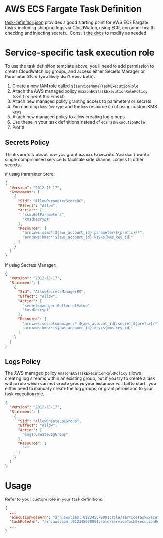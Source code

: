 # AWS ECS Fargate Task Definition

[task-definition.json](https://gitlab.com/deadlysyn/node-aws-ecs/-/raw/master/ecs/task-definition.json) provides a good starting point for AWS ECS Fargate tasks, including shipping logs via CloudWatch, using ECR, container health checking and injecting secrets.. Consult [the docs](https://docs.aws.amazon.com/AmazonECS/latest/developerguide/task_definition_parameters.html) to modify as needed.

# Service-specific task execution role

To use the task definition template above, you'll need to add permission to create CloudWatch log groups, and access either Secrets Manager or Parameter Store (you likely don't need both).

1. Create a new IAM role called `${serviceName}TaskExecutionRole`
2. Attach the AWS managed policy `AmazonECSTaskExecutionRolePolicy` (don't reinvent this wheel)
3. Attach new managed policy granting access to parameters or secrets
5. You can drop `kms:Decrypt` and the `kms` resource if not using custom KMS keys
4. Attach new managed policy to allow creating log groups
6. Use these in your task definitions instead of `ecsTaskExecutionRole`
7. Profit!

## Secrets Policy

Think carefully about how you grant access to secrets. You don't want a single compromised service to facilitate side channel access to other secrets.

If using Parameter Store:

```json
{
  "Version": "2012-10-17",
  "Statement": [
    {
      "Sid": "AllowParameterStoreRO",
      "Effect": "Allow",
      "Action": [
        "ssm:GetParameters",
        "kms:Decrypt"
      ],
      "Resource": [
        "arn:aws:ssm:*:${aws_account_id}:parameter/${prefix}/*",
        "arn:aws:kms:*:${aws_account_id}:key/${kms_key_id}"
      ]
    }
  ]
}
```

If using Secrets Manager:

```json
{
  "Version": "2012-10-17",
  "Statement": [
    {
      "Sid": "AllowSecretsManagerRO",
      "Effect": "Allow",
      "Action": [
        "secretsmanager:GetSecretValue",
        "kms:Decrypt"
      ],
      "Resource": [
        "arn:aws:secretsmanager:*:${aws_account_id}:secret:${prefix}/*",
        "arn:aws:kms:*:${aws_account_id}:key/${kms_key_id}"
      ]
    }
  ]
}
```

## Logs Policy

The AWS managed policy `AmazonECSTaskExecutionRolePolicy` allows creating log streams within an existing group, but if you try to create a task with a role which can not create groups your instances will fail to start...you either need to manually create the log groups, or grant permission to your task execution role.

```json
{
  "Version": "2012-10-17",
  "Statement": [
    {
      "Sid": "AllowCreateLogGroup",
      "Effect": "Allow",
      "Action": [
        "logs:CreateLogGroup"
      ],
      "Resource": [
        "*"
      ]
    }
  ]
}
```

# Usage

Refer to your custom role in your task definitions:

```json
{
  ...
  "executionRoleArn": "arn:aws:iam::012345678901:role/serviceTaskExecutionRole",
  "taskRoleArn": "arn:aws:iam::012345678901:role/serviceTaskExecutionRole",
  ...
}
```


